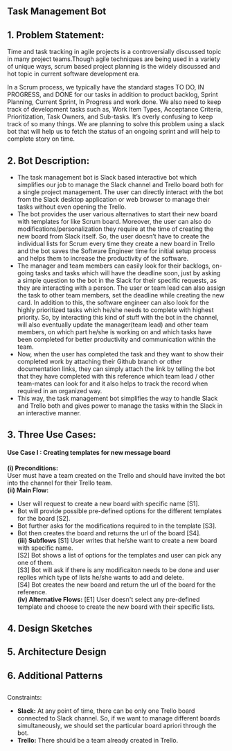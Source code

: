 ## Task Management Bot

## 1. Problem Statement:  
 Time and task tracking in agile projects is a controversially discussed topic in many project teams.Though agile techniques are being used in a variety of unique ways, scrum based project planning is the widely discussed and hot topic in current software development era.

In a Scrum process, we typically have the standard stages TO DO, IN PROGRESS, and DONE for our tasks in addition to product backlog, Sprint Planning, Current Sprint, In Progress and work done. We also need to keep track of development tasks such as, Work Item Types, Acceptance Criteria, Prioritization, Task Owners, and Sub-tasks. It’s overly confusing to keep track of so many things. We are planning to solve this problem using a slack bot that will help us to fetch the status of an ongoing sprint and will help to complete story on time.
 

## 2. Bot Description:  
  * The task management bot is Slack based interactive bot which simplifies our job to manage the Slack channel and 
Trello board both for a single project management. The user can directly interact with the bot 
from the Slack desktop application or web browser to manage their tasks without even opening the Trello.  
  * The bot provides the user various alternatives to start their new board with templates for like Scrum board. 
  Moreover, the user can also do modifications/personalization they require at the time of creating the new board 
  from Slack itself. So, the user doesn’t have to create the individual lists for Scrum every time they create a new board 
  in Trello and the bot saves the Software Engineer time for initial setup process and helps them 
  to increase the productivity of the software.  
  * The manager and team members can easily look for their backlogs, on-going tasks and tasks which will have the deadline soon, 
  just by asking a simple question to the bot in the Slack for their specific requests, as they are interacting with a person. 
  The user or team lead can also assign the task to other team members, set the deadline while creating the new card. 
  In addition to this, the software engineer can also look for the highly prioritized tasks which he/she needs to complete with 
  highest priority. So, by interacting this kind of stuff with the bot in the channel, 
  will also eventually update the manager(team lead) and other team members, on which part he/she is working on and 
  which tasks have been completed for better productivity and communication within the team.  
  * Now, when the user has completed the task and they want to show their completed work by attaching their Github branch or 
  other documentation links, they can simply attach the link by telling the bot that they have completed 
  with this reference which team lead / other team-mates can look for and it also helps to track the record when required 
  in an organized way.  
  * This way, the task management bot simplifies the way to handle Slack and Trello both and gives power to manage the tasks 
  within the Slack in an interactive manner.


## 3. Three Use Cases:  
#### Use Case I : Creating templates for new message board  
  **(i) Preconditions:**  
   User must have a team created on the Trello and should have invited the bot into the channel for their Trello team.  
  **(ii) Main Flow:**  
   * User will request to create a new board with specific name [S1].   
   * Bot will provide  possible pre-defined options for the different templates for the board [S2].   
   * Bot further asks for the modifications required to in the template [S3].  
   * Bot then creates the board and returns the url of the board [S4].  
  **(iii) Subflows**
  [S1] User writes that he/she want to create a new board with specific name.  
  [S2] Bot shows a list of options for the templates and user can pick any one of them.  
  [S3] Bot will ask if there is any modificaiton needs to be done and user replies which type of lists he/she wants to add and delete.  
  [S4] Bot creates the new board and return the url of the board for the reference.  
 **(iv) Alternative Flows:**
  [E1] User doesn't select any pre-defined template and choose to create the new board with their specific lists.

## 4. Design Sketches  


## 5. Architecture Design  

## 6. Additional Patterns

##
Constraints:  
  * **Slack:** At any point of time, there can be only one Trello board connected to Slack channel.
   So, if we want to manage different boards simultaneously, we should set the particular board apriori through the bot.
   * **Trello:** There should be a team already created in Trello.
